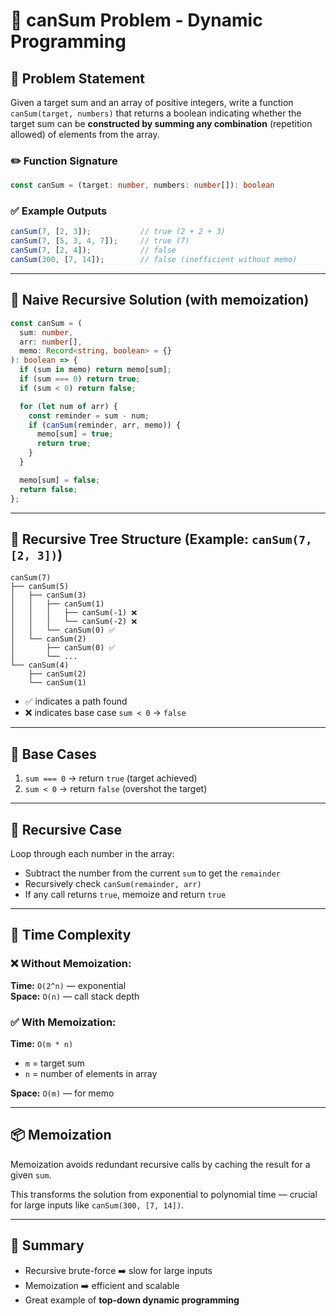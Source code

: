 
# 🌟 canSum Problem - Dynamic Programming

## 🧩 Problem Statement

Given a target sum and an array of positive integers, write a function `canSum(target, numbers)` that returns a boolean indicating whether the target sum can be **constructed by summing any combination** (repetition allowed) of elements from the array.

### ✏️ Function Signature

```ts
const canSum = (target: number, numbers: number[]): boolean
```

### ✅ Example Outputs

```ts
canSum(7, [2, 3]);           // true (2 + 2 + 3)
canSum(7, [5, 3, 4, 7]);     // true (7)
canSum(7, [2, 4]);           // false
canSum(300, [7, 14]);        // false (inefficient without memo)
```

---

## 🧠 Naive Recursive Solution (with memoization)

```ts
const canSum = (
  sum: number,
  arr: number[],
  memo: Record<string, boolean> = {}
): boolean => {
  if (sum in memo) return memo[sum];
  if (sum === 0) return true;
  if (sum < 0) return false;

  for (let num of arr) {
    const reminder = sum - num;
    if (canSum(reminder, arr, memo)) {
      memo[sum] = true;
      return true;
    }
  }

  memo[sum] = false;
  return false;
};
```

---

## 🌲 Recursive Tree Structure (Example: `canSum(7, [2, 3])`)

```
canSum(7)
├── canSum(5)
│   ├── canSum(3)
│   │   ├── canSum(1)
│   │   │   ├── canSum(-1) ❌
│   │   │   └── canSum(-2) ❌
│   │   └── canSum(0) ✅
│   └── canSum(2)
│       ├── canSum(0) ✅
│       └── ...
└── canSum(4)
    ├── canSum(2)
    └── canSum(1)
```

- ✅ indicates a path found
- ❌ indicates base case `sum < 0` → `false`

---

## 🧾 Base Cases

1. `sum === 0` → return `true` (target achieved)
2. `sum < 0` → return `false` (overshot the target)

---

## 🔁 Recursive Case

Loop through each number in the array:
- Subtract the number from the current `sum` to get the `remainder`
- Recursively check `canSum(remainder, arr)`
- If any call returns `true`, memoize and return `true`

---

## 🧮 Time Complexity

### ❌ Without Memoization:
**Time:** `O(2^n)` — exponential  
**Space:** `O(n)` — call stack depth

### ✅ With Memoization:
**Time:** `O(m * n)`  
- `m` = target sum  
- `n` = number of elements in array  

**Space:** `O(m)` — for memo

---

## 📦 Memoization

Memoization avoids redundant recursive calls by caching the result for a given `sum`.

This transforms the solution from exponential to polynomial time — crucial for large inputs like `canSum(300, [7, 14])`.

---

## 🏁 Summary

- Recursive brute-force ➡️ slow for large inputs  
- Memoization ➡️ efficient and scalable  
- Great example of **top-down dynamic programming**
